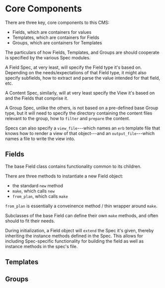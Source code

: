 # Core Components

There are three key, core components to this CMS:
- Fields, which are containers for values
- Templates, which are containers for Fields
- Groups, which are containers for Templates

The particulars of how Fields, Templates, and Groups are should cooperate is specified by the various Spec modules.

A Field Spec, at very least, will specify the Field type it's based on. Depending on the needs/expectations of that Field type, it might also specify subfields, how to extract and parse the value intended for that field, etc.

A Content Spec, similarly, will at very least specify the View it's based on and the Fields that comprise it.

A Group Spec, unlike the others, is not based on a pre-defined base Group type, but it will need to specify the directory containing the content files relevant to the group, how to `filter` and `prepare` the content.

Specs can also specify a `view_file`---which names an `erb` template file that knows how to render a view of that object---and an `output_file`---which names a file to write the view into.


## Fields

The base Field class contains functionality common to its children.

There are three methods to instantiate a new Field object:
- the standard `new` method
- `make`, which calls `new`
- `from_plan`, which calls `make`

`from_plan` is essentially a conveinence method / thin wrapper around `make`.

Subclasses of the base Field can define their own `make` methods, and often should to fit their needs.

During initialization, a Field object will `extend` the Spec it's given, thereby inheriting the instance methods defined in the Spec. This allows for including Spec-specific functionality for building the field as well as instance methods in the spec's file.


## Templates

## Groups
